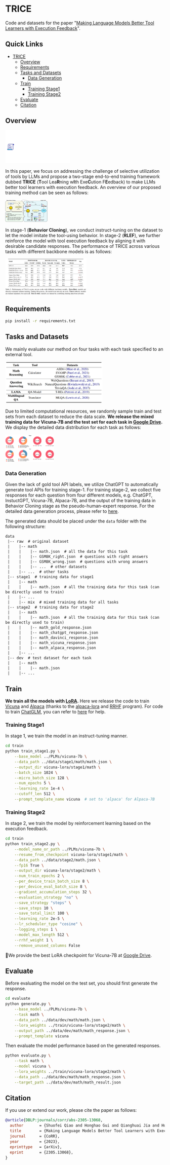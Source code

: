 # TRICE

Code and datasets for the paper "[Making Language Models Better Tool Learners with Execution Feedback](https://arxiv.org/abs/2305.13068)".

## Quick Links

* [TRICE](#TRICE)
  * [Overview](#overview)
  * [Requirements](#requirements)
  * [Tasks and Datasets](#tasks-and-datasets)
    * [Data Generation](#data-generation)
  * [Train](#train)
    * [Training Stage1](#training-stage1)
    * [Training Stage2](#training-stage2)
  * [Evaluate](#evaluate)
  * [Citation](#citation)

## Overview

<img src="figs/figure1.gif" alt="figure1" style="zoom: 20%;" />

In this paper, we focus on addressing the challenge of selective utilization of tools by LLMs and propose a two-stage end-to-end training framework dubbed **TRICE** (**T**ool Lea**R**ning w**I**th Exe**C**ution F**E**edback) to make LLMs better tool learners with execution feedback. An overview of our proposed training method can be seen as follows:

<img src="figs/method.png" alt="method" style="zoom: 13%;" />

In stage-1 (**Behavior Cloning**), we conduct instruct-tuning on the dataset to let the model imitate the tool-using behavior.  In stage-2 (**RLEF**), we further reinforce the model with tool execution feedback by aligning it with desirable candidate responses. The performance of TRICE across various tasks with different backbone models is as follows:

<img src="figs/performance.png" alt="performance" style="zoom: 25%;" />

## Requirements

```bash
pip install -r requirements.txt
```

## Tasks and Datasets

We mainly evaluate our method on four tasks with each task specified to an external tool.

<img src="figs/task.png" alt="task" style="zoom:30%;" />

Due to limited computational resources, we randomly sample train and test sets from each dataset to reduce the data scale. **We release the mixed training data for Vicuna-7B and the test set for each task in [Google Drive](https://drive.google.com/drive/folders/1rqBrVcOl1ykFDd7g71xNwt9Q194L67DJ?usp=sharing).** We display the detailed data distribution for each task as follows:

<img src="figs/task_dis.png" alt="task_dis" style="zoom: 15%;" />

### Data Generation

Given the lack of gold tool API labels, we utilize ChatGPT to automatically generate tool APIs for training stage-1. For training stage-2, we collect five responses for each question from four different models, e.g. ChatGPT, InstuctGPT, Vicuna-7B, Alpaca-7B, and the output of the training data in Behavior Cloning stage as the pseudo-human-expert response. For the detailed data generation process, please refer to [here](https://github.com/zjunlp/TRICE/tree/main/generate_data).

The generated data should be placed under the `data` folder with the following structure:

```
data
 |-- raw  # original dataset
 |    |-- math
 |    |    |-- math.json  # all the data for this task
 |    |    |-- GSM8K_right.json  # questions with right answers
 |    |    |-- GSM8K_wrong.json  # questions with wrong answers
 |    |    |-- ...  # other datasets
 |    |-- ...  # other tasks
 |-- stage1  # training data for stage1
 |    |-- math
 |    |    |-- math.json  # all the training data for this task (can be directly used to train)
 |    |-- ...
 |    |-- mix  # mixed training data for all tasks
 |-- stage2  # training data for stage2
 |    |-- math
 |    |    |-- math.json  # all the training data for this task (can be directly used to train)
 |    |    |-- math_gold_response.json
 |    |    |-- math_chatgpt_response.json
 |    |    |-- math_davinci_response.json
 |    |    |-- math_vicuna_response.json
 |    |    |-- math_alpaca_response.json
 |    |-- ...
 |-- dev  # test dataset for each task
 |    |-- math
 |    |    |-- math.json
 |    |-- ...
```

## Train

**We train all the models with [LoRA](https://arxiv.org/pdf/2106.09685.pdf).** Here we release the code to train [Vicuna](https://github.com/lm-sys/FastChat) and [Alpaca](https://github.com/tatsu-lab/stanford_alpaca) (thanks to the [alpaca-lora](https://github.com/tloen/alpaca-lora) and [RRHF](https://github.com/GanjinZero/RRHF) program). For code to train [ChatGLM](https://github.com/THUDM/ChatGLM-6B), you can refer to [here](https://github.com/mymusise/ChatGLM-Tuning) for help.

### Training Stage1

In stage 1, we train the model in an instruct-tuning manner.

```bash
cd train
python train_stage1.py \
    --base_model ../PLMs/vicuna-7b \
    --data_path ../data/stage1/math/math.json \
    --output_dir vicuna-lora/stage1/math \
    --batch_size 1024 \
    --micro_batch_size 128 \
    --num_epochs 5 \
    --learning_rate 1e-4 \
    --cutoff_len 512 \
    --prompt_template_name vicuna  # set to 'alpaca' for Alpaca-7B
```

### Training Stage2

In stage 2, we train the model by reinforcement learning based on the execution feedback.

```bash
cd train
python train_stage2.py \
    --model_name_or_path ../PLMs/vicuna-7b \
    --resume_from_checkpoint vicuna-lora/stage1/math \
    --data_path ../data/stage2/math.json \
    --fp16 True \
    --output_dir vicuna-lora/stage2/math \
    --num_train_epochs 2 \
    --per_device_train_batch_size 8 \
    --per_device_eval_batch_size 8 \
    --gradient_accumulation_steps 32 \
    --evaluation_strategy "no" \
    --save_strategy "steps" \
    --save_steps 10 \
    --save_total_limit 100 \
    --learning_rate 2e-5 \
    --lr_scheduler_type "cosine" \
    --logging_steps 1 \
    --model_max_length 512 \
    --rrhf_weight 1 \
    --remove_unused_columns False
```

🍓We provide the best LoRA checkpoint for Vicuna-7B at [Google Drive](https://drive.google.com/drive/folders/14-pl8Vkx2_ohn53fgnLFHCE7OpxK9YgE?usp=sharing).

## Evaluate

Before evaluating the model on the test set, you should first generate the response.

```bash
cd evaluate
python generate.py \
    --base_model ../PLMs/vicuna-7b \
    --task math \
    --data_path ../data/dev/math/math.json \
    --lora_weights ../train/vicuna-lora/stage2/math \
    --output_path ../data/dev/math/math_response.json \
    --prompt_template vicuna
```

Then evaluate the model performance based on the generated responses.

```bash
python evaluate.py \
    --task math \
    --model vicuna \
    --lora_weights ../train/vicuna-lora/stage2/math \
    --data_path ../data/dev/math/math_response.json \
    --target_path ../data/dev/math/math_result.json
```

## Citation

If you use or extend our work, please cite the paper as follows:

```bibtex
@article{DBLP:journals/corr/abs-2305-13068,
  author       = {Shuofei Qiao and Honghao Gui and Qianghuai Jia and Huajun Chen and Ningyu Zhang},
  title        = {Making Language Models Better Tool Learners with Execution Feedback},
  journal      = {CoRR},
  year         = {2023},
  eprinttype   = {arXiv},
  eprint       = {2305.13068},
}
```

